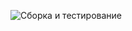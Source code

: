 ![Сборка и тестирование](https://github.com/skripchenkovl/cpp_hello_world-skripchenko/actions/workflows/test.yml/badge.svg)
